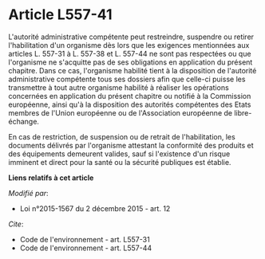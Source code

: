# Article L557-41

L'autorité administrative compétente peut restreindre, suspendre ou retirer l'habilitation d'un organisme dès lors que les
exigences mentionnées aux articles L. 557-31 à L. 557-38 et L. 557-44 ne sont pas respectées ou que l'organisme ne s'acquitte
pas de ses obligations en application du présent chapitre. Dans ce cas, l'organisme habilité tient à la disposition de
l'autorité administrative compétente tous ses dossiers afin que celle-ci puisse les transmettre à tout autre organisme
habilité à réaliser les opérations concernées en application du présent chapitre ou notifié à la Commission européenne, ainsi
qu'à la disposition des autorités compétentes des Etats membres de l'Union européenne ou de l'Association européenne de
libre-échange. 

En cas de restriction, de suspension ou de retrait de l'habilitation, les documents délivrés par l'organisme attestant la
conformité des produits et des équipements demeurent valides, sauf si l'existence d'un risque imminent et direct pour la
santé ou la sécurité publiques est établie.

**Liens relatifs à cet article**

_Modifié par_:

  - Loi n°2015-1567 du 2 décembre 2015 - art. 12

_Cite_:

  - Code de l'environnement - art. L557-31
  - Code de l'environnement - art. L557-44
